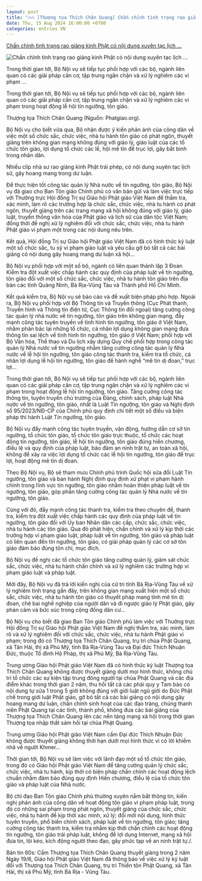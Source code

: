 ```yaml
---
layout: post
title: "🔥🔥 [Thượng tọa Thích Chân Quang] Chấn chỉnh tình trạng rao giảng kinh Phật có nội dung xuyên tạc lịch ..."
date: Thu, 15 Aug 2024 16:00:00 +0700
categories: entries VN
---
```

[Chấn chỉnh tình trạng rao giảng kinh Phật có nội dung xuyên tạc lịch ...](https://www.vietnamplus.vn/chan-chinh-tinh-trang-rao-giang-kinh-phat-co-noi-dung-xuyen-tac-lich-su-post970662.vnp)

![Chấn chỉnh tình trạng rao giảng kinh Phật có nội dung xuyên tạc lịch ...](https://imagev3.vietnamplus.vn/1200x630/Uploaded/2024/qfsqy/2024_08_15/thuong-toa-thich-chan-quang-5013.jpg.webp)

Trong thời gian tới, Bộ Nội vụ sẽ tiếp tục phối hợp với các bộ, ngành liên quan có các giải pháp căn cơ, tập trung ngăn chặn và xử lý nghiêm các vi phạm ...

Trong thời gian tới, Bộ Nội vụ sẽ tiếp tục phối hợp với các bộ, ngành liên quan có các giải pháp căn cơ, tập trung ngăn chặn và xử lý nghiêm các vi phạm trong hoạt động lễ hội tín ngưỡng, tôn giáo.

Thượng tọa Thích Chân Quang (Nguồn: Phatgiao.org).

Bộ Nội vụ cho biết vừa qua, Bộ nhận được ý kiến phản ánh của công dân về việc một số chức sắc, chức việc, nhà tu hành tôn giáo có phát ngôn, thuyết giảng trên không gian mạng không đúng với giáo lý, giáo luật của các tổ chức tôn giáo, lợi dụng tổ chức các lễ, hội mê tín để trục lợi, gây bất bình trong nhân dân.

Nhiều clip nhà sư rao giảng kinh Phật trái phép, có nội dung xuyên tạc lịch sử, gây hoang mang trong dư luận.

Để thực hiện tốt công tác quản lý Nhà nước về tín ngưỡng, tôn giáo, Bộ Nội vụ đã giao cho Ban Tôn giáo Chính phủ có văn bản gửi và làm việc trực tiếp với Thường trực Hội đồng Trị sự Giáo hội Phật giáo Việt Nam để thẩm tra, xác minh, làm rõ các trường hợp là chức sắc, chức việc, nhà tu hành có phát ngôn, thuyết giảng trên các trang mạng xã hội không đúng với giáo lý, giáo luật, truyền thống văn hóa của Phật giáo và lịch sử của dân tộc Việt Nam; đồng thời đề nghị xử lý nghiêm đối với chức sắc, chức việc, nhà tu hành Phật giáo vi phạm một trong các nội dung nêu trên.

Kết quả, Hội đồng Trị sự Giáo hội Phật giáo Việt Nam đã có hình thức kỷ luật một số chức sắc, tu sỹ vi phạm giáo luật và yêu cầu gỡ bỏ tất cả các bài giảng có nội dung gây hoang mang dư luận xã hội…

Bộ Nội vụ phối hợp với một số bộ, ngành có liên quan thành lập 3 Đoàn Kiểm tra đột xuất việc chấp hành các quy định của pháp luật về tín ngưỡng, tôn giáo đối với một số chức sắc, chức việc, nhà tu hành tôn giáo trên địa bàn các tỉnh Quảng Ninh, Bà Rịa-Vũng Tàu và Thành phố Hồ Chí Minh.

Kết quả kiểm tra, Bộ Nội vụ sẽ báo cáo và đề xuất biện pháp phù hợp. Ngoài ra, Bộ Nội vụ phối hợp với Bộ Thông tin và Truyền thông (Cục Phát thanh, Truyền hình và Thông tin điện tử, Cục Thông tin đối ngoại) tăng cường công tác quản lý nhà nước về tín ngưỡng, tôn giáo trên không gian mạng, đẩy mạnh công tác tuyên truyền về tình hình tín ngưỡng, tôn giáo ở Việt Nam, nhằm phản bác lại những tổ chức, cá nhân lợi dụng không gian mạng đưa thông tin sai lệch về tình hình tín ngưỡng, tôn giáo ở Việt Nam; phối hợp với Bộ Văn hóa, Thể thao và Du lịch xây dựng Quy chế phối hợp trong công tác quản lý Nhà nước về tín ngưỡng nhằm tăng cường công tác quản lý Nhà nước về lễ hội tín ngưỡng, tôn giáo công tác thanh tra, kiểm tra tổ chức, cá nhân lợi dụng lễ hội tín ngưỡng, tôn giáo để hành nghề “mê tín dị đoan,” trục lợi…

Trong thời gian tới, Bộ Nội vụ sẽ tiếp tục phối hợp với các bộ, ngành liên quan có các giải pháp căn cơ, tập trung ngăn chặn và xử lý nghiêm các vi phạm trong hoạt động lễ hội tín ngưỡng, tôn giáo. Tăng cường công tác thông tin, tuyên truyền chủ trương của Đảng, chính sách, pháp luật Nhà nước về tín ngưỡng, tôn giáo, nhất là Luật Tín ngưỡng, tôn giáo và Nghị định số 95/2023/NĐ-CP của Chính phủ quy định chi tiết một số điều và biện pháp thi hành Luật Tín ngưỡng, tôn giáo.

Bộ Nội vụ đẩy mạnh công tác tuyên truyền, vận động, hướng dẫn cơ sở tín ngưỡng, tổ chức tôn giáo, tổ chức tôn giáo trực thuộc, tổ chức các hoạt động tín ngưỡng, tôn giáo, lễ hội tín ngưỡng, tôn giáo đúng hiến chương, điều lệ và quy định của pháp luật, bảo đảm an ninh trật tự, an toàn xã hội, không để xảy ra việc lợi dụng tổ chức các lễ hội tín ngưỡng, tôn giáo để trục lợi, hoạt động mê tín dị đoan.

Theo Bộ Nội vụ, Bộ sẽ tham mưu Chính phủ trình Quốc hội sửa đổi Luật Tín ngưỡng, tôn giáo và ban hành Nghị định quy định xử phạt vi phạm hành chính trong lĩnh vực tín ngưỡng, tôn giáo nhằm hoàn thiện pháp luật về tín ngưỡng, tôn giáo, góp phần tăng cường công tác quản lý Nhà nước về tín ngưỡng, tôn giáo.

Cùng với đó, đẩy mạnh công tác thanh tra, kiểm tra theo chuyên đề, thanh tra, kiểm tra đột xuất việc chấp hành các quy định của pháp luật về tín ngưỡng, tôn giáo đối với Ủy ban Nhân dân các cấp, chức sắc, chức việc, nhà tu hành các tôn giáo. Qua đó phát hiện, chấn chỉnh và xử lý kịp thời các trường hợp vi phạm giáo luật, pháp luật về tín ngưỡng, tôn giáo và pháp luật có liên quan đến tín ngưỡng, tôn giáo, có giải pháp quản lý các cơ sở tôn giáo đảm bảo đúng tôn chỉ, mục đích.

Bộ Nội vụ đề nghị các tổ chức tôn giáo tăng cường quản lý, giám sát chức sắc, chức việc, nhà tu hành chấn chỉnh và xử lý nghiêm các trường hợp vi phạm giáo luật và pháp luật.

Mới đây, Bộ Nội vụ đã trả lời kiến nghị của cử tri tỉnh Bà Rịa-Vũng Tàu về xử lý nghiêm tình trạng gần đây, trên không gian mạng xuất hiện một số chức sắc, chức việc, nhà tu hành tôn giáo có thuyết pháp mang tính mê tín dị đoan, chê bai nghề nghiệp của người dân và đi ngược giáo lý Phật giáo, gây phản cảm và bức xúc trong cộng đồng dân cư…

Bộ Nội vụ cho biết đã giao Ban Tôn giáo Chính phủ làm việc với Thường trực Hội đồng Trị sự Giáo hội Phật giáo Việt Nam đề nghị thẩm tra, xác minh, làm rõ và xử lý nghiêm đối với chức sắc, chức việc, nhà tu hành Phật giáo vi phạm; trong đó có Thượng tọa Thích Chân Quang, trụ trì chùa Phật Quang, xã Tân Hải, thị xã Phú Mỹ, tỉnh Bà Rịa-Vũng Tàu và Đại đức Thích Nhuận Đức, thuộc Tổ đình Hộ Pháp, thị xã Phú Mỹ, Bà Rịa-Vũng Tàu.

Trung ương Giáo hội Phật giáo Việt Nam đã có hình thức kỷ luật Thượng tọa Thích Chân Quang không được thuyết giảng dưới mọi hình thức, không chủ trì tổ chức các sự kiện tập trung đông người tại chùa Phật Quang và các địa điểm khác trong thời gian 2 năm, thu hồi tất cả các phái quy y Tam bảo có nội dung tự sửa 1 trong 5 giới không đúng với giới luật ngũ giới do Đức Phật chế trong giới luật Phật giáo, gỡ bỏ tất cả các bài giảng có nội dung gây hoang mang dư luận, chấn chỉnh sinh hoạt của các đạo tràng, chúng thanh niên Phật Quang tại các tỉnh, thành phố, không đưa các bài giảng của Thượng tọa Thích Chân Quang lên các nền tảng mạng xã hội trong thời gian Thượng tọa nhập thất sám hối tại chùa Phật Quang.

Trung ương Giáo hội Phật giáo Việt Nam cấm Đại đức Thích Nhuận Đức không được thuyết giảng không thời hạn dưới mọi hình thức vì có lời khiếm nhã về người Khmer…

Thời gian tới, Bộ Nội vụ sẽ làm việc với lãnh đạo một số tổ chức tôn giáo, trong đó có Giáo hội Phật giáo Việt Nam để tăng cường quản lý chức sắc, chức việc, nhà tu hành, kịp thời có biện pháp chấn chỉnh các hoạt động lệch chuẩn nhằm đảm bảo đúng quy định Hiến chương, điều lệ của tổ chức tôn giáo và pháp luật của Nhà nước.

Bộ chỉ đạo Ban Tôn giáo Chính phủ thường xuyên nắm bắt thông tin, kiến nghị phản ánh của công dân về hoạt động tôn giáo vi phạm pháp luật, trong đó có những sai phạm trong phát ngôn, thuyết giảng của chức sắc, chức việc, nhà tu hành để kịp thời xác minh, xử lý; đổi mới nội dung, hình thức tuyên truyền, phổ biến chính sách, pháp luật về tín ngưỡng, tôn giáo; tăng cường công tác thanh tra, kiểm tra nhằm kịp thời chấn chỉnh các hoạt động tín ngưỡng, tôn giáo trái pháp luật, không để lợi dụng Internet, mạng xã hội đưa tin, lôi kéo, kích động người theo đạo, gây phức tạp về an ninh trật tự./.

Bản tin 60s: Cấm Thượng tọa Thích Chân Quang thuyết giảng trong 2 năm Ngày 19/6, Giáo hội Phật giáo Việt Nam đã thông báo về việc xử lý kỷ luật đối với Thượng tọa Thích Chân Quang, trụ trì Thiền tôn Phật Quang, xã Tân Hải, thị xã Phú Mỹ, tỉnh Bà Rịa - Vũng Tàu.

